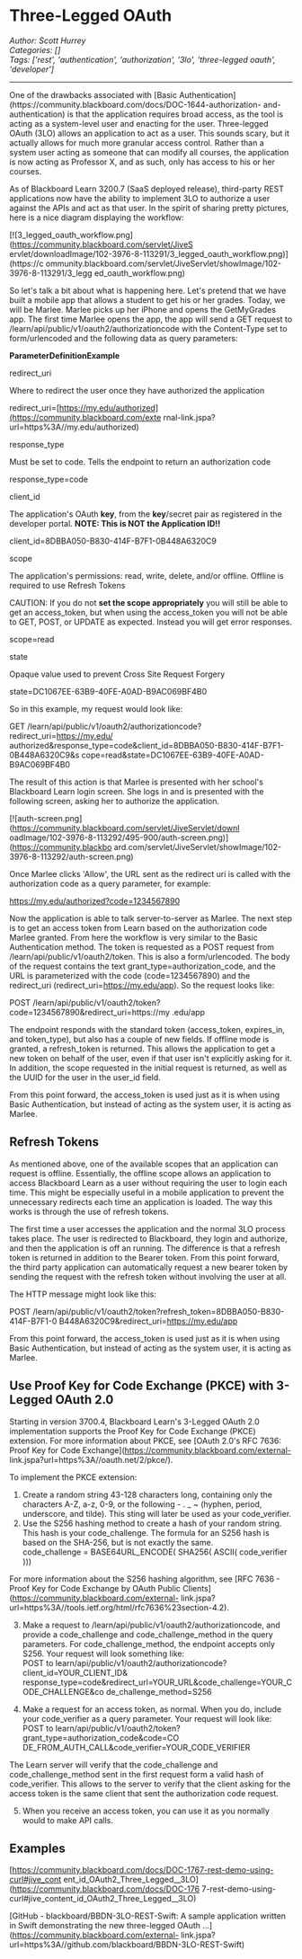 # Three-Legged OAuth
*Author: Scott Hurrey*  
*Categories: []*  
*Tags: ['rest', 'authentication', 'authorization', '3lo', 'three-legged oauth', 'developer']*  
<hr />
One of the drawbacks associated with [Basic
Authentication](https://community.blackboard.com/docs/DOC-1644-authorization-
and-authentication) is that the application requires broad access, as the tool
is acting as a system-level user and enacting for the user. Three-legged OAuth
(3LO) allows an application to act as a user. This sounds scary, but it
actually allows for much more granular access control. Rather than a system
user acting as someone that can modify all courses, the application is now
acting as Professor X, and as such, only has access to his or her courses.

As of Blackboard Learn 3200.7 (SaaS deployed release), third-party REST
applications now have the ability to implement 3LO to authorize a user against
the APIs and act as that user. In the spirit of sharing pretty pictures, here
is a nice diagram displaying the workflow:

[![3_legged_oauth_workflow.png](https://community.blackboard.com/servlet/JiveS
ervlet/downloadImage/102-3976-8-113291/3_legged_oauth_workflow.png)](https://c
ommunity.blackboard.com/servlet/JiveServlet/showImage/102-3976-8-113291/3_legg
ed_oauth_workflow.png)

So let's talk a bit about what is happening here. Let's pretend that we have
built a mobile app that allows a student to get his or her grades. Today, we
will be Marlee. Marlee picks up her iPhone and opens the GetMyGrades app. The
first time Marlee opens the app, the app will send a GET request to
/learn/api/public/v1/oauth2/authorizationcode with the Content-Type set to
form/urlencoded and the following data as query parameters:

**Parameter****Definition****Example**

redirect_uri

Where to redirect the user once they have authorized the application

redirect_uri=[https://my.edu/authorized](https://community.blackboard.com/exte
rnal-link.jspa?url=https%3A//my.edu/authorized)

response_type

Must be set to code. Tells the endpoint to return an authorization code

response_type=code

client_id

The application's OAuth **key**, from the **key**/secret pair as registered in
the developer portal. **NOTE: This is NOT the Application ID!!**

client_id=8DBBA050-B830-414F-B7F1-0B448A6320C9

scope

The application's permissions: read, write, delete, and/or offline. Offline is
required to use Refresh Tokens

CAUTION: If you do not **set the scope appropriately** you will still be able
to get an access_token, but when using the access_token you will not be able
to GET, POST, or UPDATE as expected. Instead you will get error responses.

scope=read

state

Opaque value used to prevent Cross Site Request Forgery

state=DC1067EE-63B9-40FE-A0AD-B9AC069BF4B0

So in this example, my request would look like:

GET /learn/api/public/v1/oauth2/authorizationcode?redirect_uri=https://my.edu/
authorized&response_type=code&client_id=8DBBA050-B830-414F-B7F1-0B448A6320C9&s
cope=read&state=DC1067EE-63B9-40FE-A0AD-B9AC069BF4B0

The result of this action is that Marlee is presented with her school's
Blackboard Learn login screen. She logs in and is presented with the following
screen, asking her to authorize the application.

[![auth-screen.png](https://community.blackboard.com/servlet/JiveServlet/downl
oadImage/102-3976-8-113292/495-900/auth-screen.png)](https://community.blackbo
ard.com/servlet/JiveServlet/showImage/102-3976-8-113292/auth-screen.png)

Once Marlee clicks 'Allow', the URL sent as the redirect uri is called with
the authorization code as a query parameter, for example:

https://my.edu/authorized?code=1234567890

Now the application is able to talk server-to-server as Marlee. The next step
is to get an access token from Learn based on the authorization code Marlee
granted. From here the workflow is very similar to the Basic Authentication
method. The token is requested as a POST request from
/learn/api/public/v1/oauth2/token. This is also a form/urlencoded. The body of
the request contains the text grant_type=authorization_code, and the URL is
parameterized with the code (code=1234567890) and the redirect_uri
(redirect_uri=https://my.edu/app). So the request looks like:

POST /learn/api/public/v1/oauth2/token?code=1234567890&redirect_uri=https://my
.edu/app

The endpoint responds with the standard token (access_token, expires_in, and
token_type), but also has a couple of new fields. If offline mode is granted,
a refresh_token is returned. This allows the application to get a new token on
behalf of the user, even if that user isn't explicitly asking for it. In
addition, the scope requested in the initial request is returned, as well as
the UUID for the user in the user_id field.

From this point forward, the access_token is used just as it is when using
Basic Authentication, but instead of acting as the system user, it is acting
as Marlee.

## Refresh Tokens

As mentioned above, one of the available scopes that an application can
request is offline. Essentially, the offline scope allows an application to
access Blackboard Learn as a user without requiring the user to login each
time. This might be especially useful in a mobile application to prevent the
unnecessary redirects each time an application is loaded. The way this works
is through the use of refresh tokens.

The first time a user accesses the application and the normal 3LO process
takes place. The user is redirected to Blackboard, they login and authorize,
and then the application is off an running. The difference is that a refresh
token is returned in addition to the Bearer token. From this point forward,
the third party application can automatically request a new bearer token by
sending the request with the refresh token without involving the user at all.

The HTTP message might look like this:

POST /learn/api/public/v1/oauth2/token?refresh_token=8DBBA050-B830-414F-B7F1-0
B448A6320C9&redirect_uri=https://my.edu/app

From this point forward, the access_token is used just as it is when using
Basic Authentication, but instead of acting as the system user, it is acting
as Marlee.

## Use Proof Key for Code Exchange (PKCE) with 3-Legged OAuth 2.0

Starting in version 3700.4, Blackboard Learn's 3-Legged OAuth 2.0
implementation supports the Proof Key for Code Exchange (PKCE) extension. For
more information about PKCE, see [OAuth 2.0's RFC 7636: Proof Key for Code
Exchange](https://community.blackboard.com/external-
link.jspa?url=https%3A//oauth.net/2/pkce/).

To implement the PKCE extension:

  1. Create a random string 43-128 characters long, containing only the characters A-Z, a-z, 0-9, or the following - . _ ~ (hyphen, period, underscore, and tilde). This sting will later be used as your code_verifier.
  2. Use the S256 hashing method to create a hash of your random string. This hash is your code_challenge. The formula for an S256 hash is based on the SHA-256, but is not exactly the same.  
code_challenge = BASE64URL_ENCODE( SHA256( ASCII( code_verifier )))

For more information about the S256 hashing algorithm, see [RFC 7636 - Proof
Key for Code Exchange by OAuth Public
Clients](https://community.blackboard.com/external-
link.jspa?url=https%3A//tools.ietf.org/html/rfc7636%23section-4.2).

  3. Make a request to /learn/api/public/v1/oauth2/authorizationcode, and provide a code_challenge and code_challenge_method in the query parameters. For code_challenge_method, the endpoint accepts only S256. Your request will look something like:  
POST to learn/api/public/v1/oauth2/authorizationcode?client_id=YOUR_CLIENT_ID&
response_type=code&redirect_url=YOUR_URL&code_challenge=YOUR_CODE_CHALLENGE&co
de_challenge_method=S256

  4. Make a request for an access token, as normal. When you do, include your code_verifier as a query parameter. Your request will look like:  
POST to learn/api/public/v1/oauth2/token?grant_type=authorization_code&code=CO
DE_FROM_AUTH_CALL&code_verifier=YOUR_CODE_VERIFIER

The Learn server will verify that the code_challenge and code_challenge_method
sent in the first request form a valid hash of code_verifier. This allows to
the server to verify that the client asking for the access token is the same
client that sent the authorization code request.

  5. When you receive an access token, you can use it as you normally would to make API calls.

## Examples

[https://community.blackboard.com/docs/DOC-1767-rest-demo-using-curl#jive_cont
ent_id_OAuth2_Three_Legged__3LO](https://community.blackboard.com/docs/DOC-176
7-rest-demo-using-curl#jive_content_id_OAuth2_Three_Legged__3LO)

[GitHub - blackboard/BBDN-3LO-REST-Swift: A sample application written in
Swift demonstrating the new three-legged OAuth
…](https://community.blackboard.com/external-
link.jspa?url=https%3A//github.com/blackboard/BBDN-3LO-REST-Swift)

